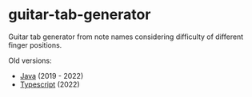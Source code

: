 # guitar-tab-generator

Guitar tab generator from note names considering difficulty of different finger positions.

Old versions:
- [Java](https://github.com/noahbaculi/guitar-tab-generator_java) (2019 - 2022)
- [Typescript](https://github.com/noahbaculi/guitar-tab-generator_typescript) (2022)
